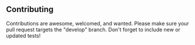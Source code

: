 Contributing
------------

Contributions are awesome, welcomed, and wanted. Please make sure your pull request targets the "develop" branch.  Don't forget to include new or updated tests!



